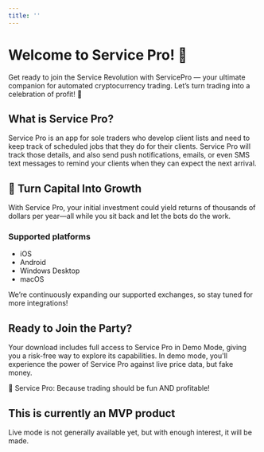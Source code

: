 ```yaml
---
title: ''
---
```


# Welcome to Service Pro! 🎉

Get ready to join the Service Revolution with ServicePro — your ultimate companion for automated cryptocurrency trading. Let’s turn trading into a celebration of profit! 🚀

## What is Service Pro?

Service Pro is an app for sole traders who develop client lists and need to keep track of scheduled jobs that they do for their clients. Service Pro will track those details, and also send push notifications, emails, or even SMS text messages to remind your clients when they can expect the next arrival.

## 💸 Turn Capital Into Growth

With Service Pro, your initial investment could yield returns of thousands of dollars per year—all while you sit back and let the bots do the work.

### Supported platforms
 - iOS
 - Android
 - Windows Desktop
 - macOS


We’re continuously expanding our supported exchanges, so stay tuned for more integrations!

## Ready to Join the Party?

Your download includes full access to Service Pro in Demo Mode, giving you a risk-free way to explore its capabilities. In demo mode, you'll experience the power of Service Pro against live price data, but fake money.

🎉 Service Pro: Because trading should be fun AND profitable!


## This is currently an MVP product

Live mode is not generally available yet, but with enough interest, it will be made.
